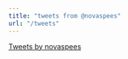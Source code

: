```yaml
---
title: "tweets from @novaspees"
url: "/tweets"
---
```


<a class="twitter-timeline"
  data-theme="dark"
  data-height="max"
  data-chrome="noheader nofooter noborders transparent"
  dnt="true"
  href="https://twitter.com/novaspees">Tweets by novaspees</a>
<script async src="https://platform.twitter.com/widgets.js" charset="utf-8"></script>
